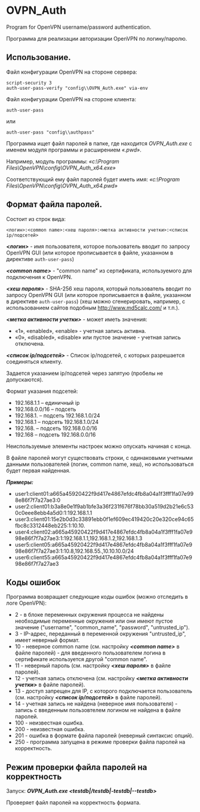 ﻿# OVPN_Auth

Program for OpenVPN username/password authentication.

Программа для реализации авторизации OpenVPN по логину/паролю.



## Использование.

Файл конфигурации OpenVPN на стороне сервера:
```
script-security 3
auth-user-pass-verify "config\\OVPN_Auth.exe" via-env
```

Файл конфигурации OpenVPN на стороне клиента:
```
auth-user-pass
```
или
```
auth-user-pass "config\\authpass"
```


Программа ищет файл паролей в папке, где находится _OVPN_Auth.exe_ с именем модуля программы и расширением _«.pwd»_.

Например, модуль программы: _«c:\Program Files\OpenVPN\config\OVPN_Auth_x64.exe»_

Соответствующий ему файл паролей будет иметь имя: _«c:\Program Files\OpenVPN\config\OVPN_Auth_x64.pwd»_




## Формат файла паролей.

Состоит из строк вида:

```
<логин>:<common name>:<хеш пароля>:<метка активности учетки>:<список ip/подсетей>
```

**_\<логин\>_** - имя пользователя, которое пользователь вводит по запросу OpenVPN GUI (или которое прописывается в файле, указанном в директиве `auth-user-pass`)

**_\<common name\>_** - "common name" из сертификата, используемого для подключения к OpenVPN.

**_\<хеш пароля\>_** - SHA-256 хеш пароля, который пользователь вводит по запросу OpenVPN GUI (или которое прописывается в файле, указанном в директиве `auth-user-pass`)
(хеш можно сгенерировать, например, с использованием сайтов подобным http://www.md5calc.com/ и т.п.).

**_\<метка активности учетки\>_** - может иметь значения:
* «1», «enabled», «enable» - учетная запись активна.
* «0», «disabled», «disable» или пустое значение - учетная запись отключена.

**_\<список ip/подсетей\>_** - Список ip/подсетей, с которых разрешается соединяться клиенту.

Задается указанием ip/подсетей через запятую (пробелы не допускаются).

Формат указания подсетей:
* 192.168.1.1 – единичный ip
* 192.168.0.0/16 – подсеть
* 192.168.1. – подсеть 192.168.1.0/24
* 192.168.1 – подсеть 192.168.1.0/24
* 192.168. – подсеть 192.168.0.0/16
* 192.168 – подсеть 192.168.0.0/16


Неиспользуемые элементы настроек можно опускать начиная с конца.

В файле паролей могут существовать строки, с одинаковыми учетными данными пользователей (логин, common name, хеш), но использоваться будет первая найденная.


**_Примеры:_**

* user1:client01:a665a45920422f9d417e4867efdc4fb8a04a1f3fff1fa07e998e86f7f7a27ae3:0
* user2:client01:b3a8e0e1f9ab1bfe3a36f231f676f78bb30a519d2b21e6c530c0eee8ebb4a5d0:1:192.168.1.1
* user3:client01:15e2b0d3c33891ebb0f1ef609ec419420c20e320ce94c65fbc8c3312448eb225:1:10.10.
* user4:client02:a665a45920422f9d417e4867efdc4fb8a04a1f3fff1fa07e998e86f7f7a27ae3:1:192.168.1.1,192.168.1.2,192.168.1.3
* user5:client05:a665a45920422f9d417e4867efdc4fb8a04a1f3fff1fa07e998e86f7f7a27ae3:1:10.8,192.168.55.,10.10.10.0/24
* user6:client55:a665a45920422f9d417e4867efdc4fb8a04a1f3fff1fa07e998e86f7f7a27ae3




## Коды ошибок

Программа возвращает следующие коды ошибок (можно отследить в логе OpenVPN):
* 2 - в блоке переменных окружения процесса не найдены необходимые переменные окружения или они имеют пустое значение ("username", "common_name", "password", "untrusted_ip").
* 3 - IP-адрес, переданный в переменной окружения "untrusted_ip", имеет неверный формат.
* 10 - неверное common name (см. настройку **_\<common name\>_** в файле паролей) - для введенного пользователем логина в сертификате используется другой "common name".
* 11 - неверный пароль (см. настройку **_\<хеш пароля\>_** в файле паролей).
* 12 - учетная запись отключена (см. настройку **_\<метка активности учетки\>_** в файле паролей).
* 13 - доступ запрещен для IP, с которого подключается пользователь (см. настройку **_\<список ip/подсетей\>_** в файле паролей).
* 14 - учетная запись не найдена (неверное имя пользователя) - запись с введенным пользовтелем логином не найдена в файле паролей.
* 100 - неизвестная ошибка.
* 200 - неизвестная ошибка.
* 201 - ошибка в формате файла паролей (неверный синтаксис опций).
* 250 - программа запущена в режиме проверки файла паролей на корректность.



## Режим проверки файла паролей на корректность

Запуск: **_OVPN_Auth.exe \<testdb|/testdb|-testdb|--testdb\>_**

Проверяет файл паролей на корректность формата.

